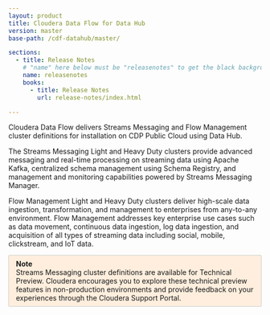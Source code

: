 ```yaml
---
layout: product
title: Cloudera Data Flow for Data Hub
version: master
base-path: /cdf-datahub/master/

sections:
  - title: Release Notes
    # "name" here below must be "releasenotes" to get the black background
    name: releasenotes
    books:
      - title: Release Notes
        url: release-notes/index.html

---
```


Cloudera Data Flow delivers Streams Messaging and Flow Management cluster definitions for
installation on CDP Public Cloud using Data Hub.

The Streams Messaging Light and Heavy Duty clusters provide
advanced messaging and real-time processing on streaming data using
Apache Kafka, centralized schema management using Schema Registry, and
management and monitoring capabilities powered by Streams Messaging
Manager.

Flow Management Light and Heavy Duty clusters deliver high-scale data ingestion, transformation, and management to enterprises from any-to-any environment. Flow Management addresses key enterprise use cases such as data movement, continuous data ingestion, log data ingestion, and acquisition of all types of streaming data including social, mobile, clickstream, and IoT data.


<div style="border: 1px solid #ccc;border-radius: 2px;background: #fed;padding: 1ex 1em;">
<b>Note</b><br>
Streams Messaging cluster definitions are available for Technical Preview.
Cloudera encourages you to explore these technical preview features in
non-production environments and provide feedback on your experiences
through the Cloudera Support Portal.
</div>
